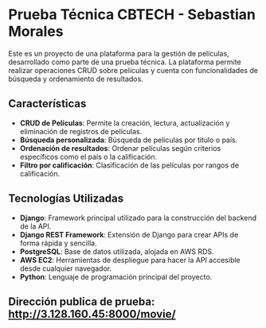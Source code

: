 # Prueba Técnica CBTECH - Sebastian Morales 

Este es un proyecto de una plataforma para la gestión de películas, desarrollado como parte de una prueba técnica. La plataforma permite realizar operaciones CRUD sobre películas y cuenta con funcionalidades de búsqueda y ordenamiento de resultados.

## Características

- **CRUD de Películas**: Permite la creación, lectura, actualización y eliminación de registros de películas.
- **Búsqueda personalizada**: Búsqueda de películas por título o país.
- **Ordenación de resultados**: Ordenar películas según criterios específicos como el país o la calificación.
- **Filtro por calificación**: Clasificación de las películas por rangos de calificación.
  
## Tecnologías Utilizadas

- **Django**: Framework principal utilizado para la construcción del backend de la API.
- **Django REST Framework**: Extensión de Django para crear APIs de forma rápida y sencilla.
- **PostgreSQL**: Base de datos utilizada, alojada en AWS RDS.
- **AWS EC2**: Herramientas de despliegue para hacer la API accesible desde cualquier navegador.
- **Python**: Lenguaje de programación principal del proyecto.

## Dirección publica de prueba: http://3.128.160.45:8000/movie/ 


